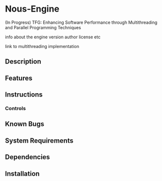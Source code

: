 # Nous-Engine
(In Progress) TFG: Enhancing Software Performance through Multithreading and Parallel Programming Techniques

info about the engine
version
author
license etc

link to multithreading implementation
## Description

## Features

## Instructions
### Controls

## Known Bugs

## System Requirements

## Dependencies

## Installation
